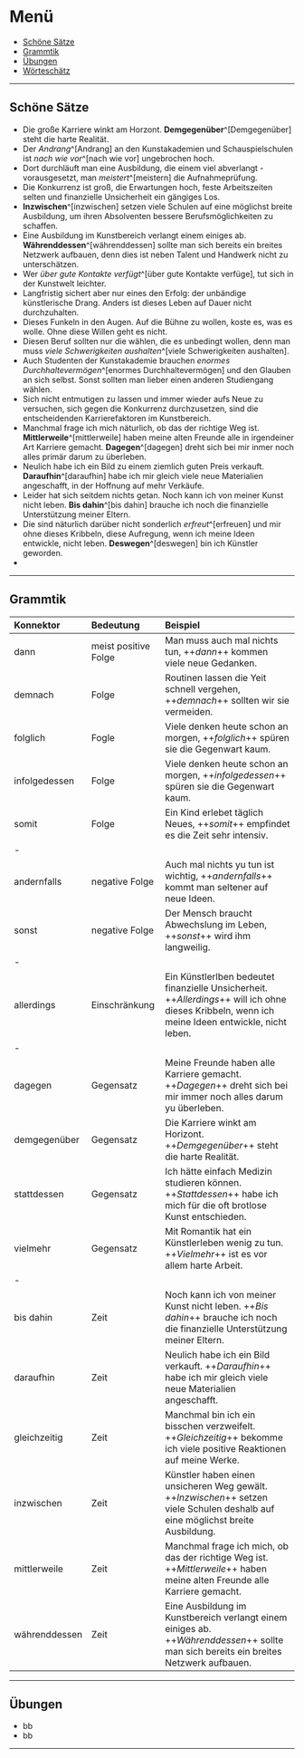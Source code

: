 # Menü
- [Schöne Sätze](#schönesätze)
- [Grammtik](#grammtik)
- [Übungen](#übungen)
- [Wörteschätz](#worteschatz)


---

<a name="schönesätze">

## Schöne Sätze

- Die große Karriere winkt am Horzont. **Demgegenüber**^[Demgegenüber] steht die harte Realität.
- Der *Andrang*^[Andrang] an den Kunstakademien und Schauspielschulen ist *nach wie vor*^[nach wie vor] ungebrochen hoch.
- Dort durchläuft man eine Ausbildung, die einem viel abverlangt - vorausgesetzt, man *meistert*^[meistern] die Aufnahmeprüfung.
- Die Konkurrenz ist groß, die Erwartungen hoch, feste Arbeitszeiten selten und finanzielle Unsicherheit ein gängiges Los.
- **Inzwischen**^[inzwischen] setzen viele Schulen auf eine möglichst breite Ausbildung, um ihren Absolventen bessere Berufsmöglichkeiten zu schaffen.
- Eine Ausbildung im Kunstbereich verlangt einem einiges ab. **Währenddessen**^[währenddessen] sollte man sich bereits ein breites Netzwerk aufbauen, denn dies ist neben Talent und Handwerk nicht zu unterschätzen.
- Wer *über gute Kontakte verfügt*^[über gute Kontakte verfüge], tut sich in der Kunstwelt leichter.
- Langfristig sichert aber nur eines den Erfolg: der unbändige künstlerische Drang. Anders ist dieses Leben auf Dauer nicht durchzuhalten.
- Dieses Funkeln in den Augen. Auf die Bühne zu wollen, koste es, was es wolle. Ohne diese Willen geht es nicht.
- Diesen Beruf sollten nur die wählen, die es unbedingt wollen, denn man muss *viele Schwerigkeiten aushalten*^[viele Schwerigkeiten aushalten].
- Auch Studenten der Kunstakademie brauchen *enormes Durchhaltevermögen*^[enormes Durchhaltevermögen] und den Glauben an sich selbst. Sonst sollten man lieber einen anderen Studiengang wählen.
- Sich nicht entmutigen zu lassen und immer wieder aufs Neue zu versuchen, sich gegen die Konkurrenz durchzusetzen, sind die entscheidenden Karrierefaktoren im Kunstbereich.
- Manchmal frage ich mich näturlich, ob das der richtige Weg ist. **Mittlerweile**^[mittlerweile] haben meine alten Freunde alle in irgendeiner Art Karriere gemacht. **Dagegen**^[dagegen] dreht sich bei mir inmer noch alles primär darum zu überleben.
- Neulich habe ich ein Bild zu einem ziemlich guten Preis verkauft. **Daraufhin**^[daraufhin] habe ich mir gleich viele neue Materialien angeschafft, in der Hoffnung auf mehr Verkäufe.
- Leider hat sich seitdem nichts getan. Noch kann ich von meiner Kunst nicht leben. **Bis dahin**^[bis dahin] brauche ich noch die finanzielle Unterstützung meiner Eltern.
- Die sind näturlich darüber nicht sonderlich *erfreut*^[erfreuen] und mir ohne dieses Kribbeln, diese Aufregung, wenn ich meine Ideen entwickle, nicht leben. **Deswegen**^[deswegen] bin ich Künstler geworden.
-


---

<a name="grammtik">

## Grammtik

Konnektor | Bedeutung | Beispiel
:--|:--|:--
dann | meist positive Folge | Man muss auch mal nichts tun, ++*dann*++ kommen viele neue Gedanken.
demnach | Folge | Routinen lassen die Yeit schnell vergehen, ++*demnach*++ sollten wir sie vermeiden.
folglich | Fogle | Viele denken heute schon an morgen, ++*folglich*++ spüren sie die Gegenwart kaum.
infolgedessen | Folge | Viele denken heute schon an morgen, ++*infolgedessen*++ spüren sie die Gegenwart kaum.
somit | Folge | Ein Kind erlebet täglich Neues, ++*somit*++ empfindet es die Zeit sehr intensiv.
-||
andernfalls | negative Folge | Auch mal nichts yu tun ist wichtig, ++*andernfalls*++ kommt man seltener auf neue Ideen.
sonst | negative Folge | Der Mensch braucht Abwechslung im Leben, ++*sonst*++ wird ihm langweilig.
-||
allerdings | Einschränkung | Ein Künstlerlben bedeutet finanzielle Unsicherheit. ++*Allerdings*++ will ich ohne dieses Kribbeln, wenn ich meine Ideen entwickle, nicht leben.
-||
dagegen | Gegensatz | Meine Freunde haben alle Karriere gemacht. ++*Dagegen*++ dreht sich bei mir immer noch alles darum yu überleben.
demgegenüber | Gegensatz | Die Karriere winkt am Horizont. ++*Demgegenüber*++ steht die harte Realität.
stattdessen | Gegensatz | Ich hätte einfach Medizin studieren können. ++*Stattdessen*++ habe ich mich für die oft brotlose Kunst entschieden.
vielmehr | Gegensatz | Mit Romantik hat ein Künstlerleben wenig zu tun. ++*Vielmehr*++ ist es vor allem harte Arbeit.
-||
bis dahin | Zeit | Noch kann ich von meiner Kunst nicht leben. ++*Bis dahin*++ brauche ich noch die finanzielle Unterstützung meiner Eltern.
daraufhin | Zeit | Neulich habe ich ein Bild verkauft. ++*Daraufhin*++ habe ich mir gleich viele neue Materialien angeschafft.
gleichzeitig | Zeit | Manchmal bin ich ein bisschen verzweifelt. ++*Gleichzeitig*++ bekomme ich viele positive Reaktionen auf meine Werke.
inzwischen | Zeit | Künstler haben einen unsicheren Weg gewält. ++*Inzwischen*++ setzen viele Schulen deshalb auf eine möglichst breite Ausbildung.
mittlerweile | Zeit | Manchmal frage ich mich, ob das der richtige Weg ist. ++*Mittlerweile*++ haben meine alten Freunde alle Karriere gemacht.
währenddessen | Zeit | Eine Ausbildung im Kunstbereich verlangt einem einiges ab. ++*Währenddessen*++ sollte man sich bereits ein breites Netzwerk aufbauen.

---

<a name="übungen">

## Übungen

- bb
- bb

---


<a name="worteschatz">
